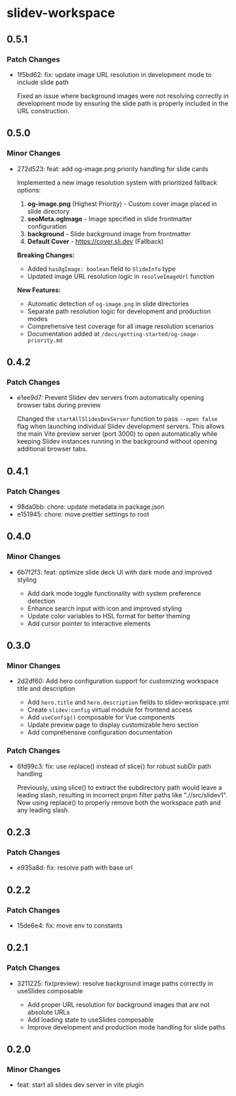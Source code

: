 # slidev-workspace

## 0.5.1

### Patch Changes

- 1f5bd62: fix: update image URL resolution in development mode to include slide path

  Fixed an issue where background images were not resolving correctly in development mode by ensuring the slide path is properly included in the URL construction.

## 0.5.0

### Minor Changes

- 272d523: feat: add og-image.png priority handling for slide cards

  Implemented a new image resolution system with prioritized fallback options:

  1. **og-image.png** (Highest Priority) - Custom cover image placed in slide directory
  2. **seoMeta.ogImage** - Image specified in slide frontmatter configuration
  3. **background** - Slide background image from frontmatter
  4. **Default Cover** - https://cover.sli.dev (Fallback)

  **Breaking Changes:**

  - Added `hasOgImage: boolean` field to `SlideInfo` type
  - Updated image URL resolution logic in `resolveImageUrl` function

  **New Features:**

  - Automatic detection of `og-image.png` in slide directories
  - Separate path resolution logic for development and production modes
  - Comprehensive test coverage for all image resolution scenarios
  - Documentation added at `/docs/getting-started/og-image-priority.md`

## 0.4.2

### Patch Changes

- e1ee9d7: Prevent Slidev dev servers from automatically opening browser tabs during preview

  Changed the `startAllSlidesDevServer` function to pass `--open false` flag when launching individual Slidev development servers. This allows the main Vite preview server (port 3000) to open automatically while keeping Slidev instances running in the background without opening additional browser tabs.

## 0.4.1

### Patch Changes

- 98da0bb: chore: update metadata in package.json
- e151945: chore: move prettier settings to root

## 0.4.0

### Minor Changes

- 6b7f2f3: feat: optimize slide deck UI with dark mode and improved styling

  - Add dark mode toggle functionality with system preference detection
  - Enhance search input with icon and improved styling
  - Update color variables to HSL format for better theming
  - Add cursor pointer to interactive elements

## 0.3.0

### Minor Changes

- 2d2df60: Add hero configuration support for customizing workspace title and description

  - Add `hero.title` and `hero.description` fields to slidev-workspace.yml
  - Create `slidev:config` virtual module for frontend access
  - Add `useConfig()` composable for Vue components
  - Update preview page to display customizable hero section
  - Add comprehensive configuration documentation

### Patch Changes

- 6fd99c3: fix: use replace() instead of slice() for robust subDir path handling

  Previously, using slice() to extract the subdirectory path would leave a leading slash, resulting in incorrect pnpm filter paths like ".//src/slidev1". Now using replace() to properly remove both the workspace path and any leading slash.

## 0.2.3

### Patch Changes

- e935a8d: fix: resolve path with base url

## 0.2.2

### Patch Changes

- 15de6e4: fix: move env to constants

## 0.2.1

### Patch Changes

- 3211225: fix(preview): resolve background image paths correctly in useSlides composable

  - Add proper URL resolution for background images that are not absolute URLs
  - Add loading state to useSlides composable
  - Improve development and production mode handling for slide paths

## 0.2.0

### Minor Changes

- feat: start all slides dev server in vite plugin
